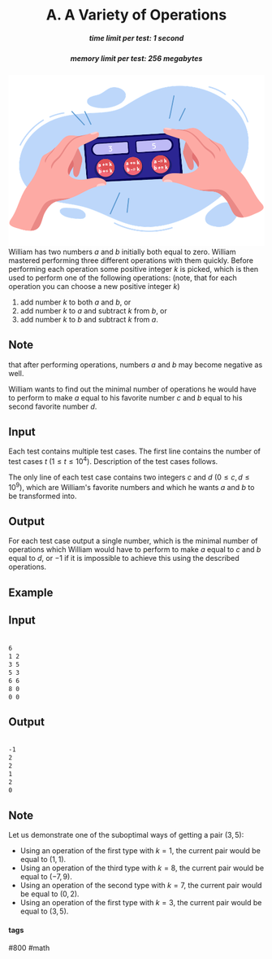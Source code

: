 <h1 style='text-align: center;'> A. A Variety of Operations</h1>

<h5 style='text-align: center;'>time limit per test: 1 second</h5>
<h5 style='text-align: center;'>memory limit per test: 256 megabytes</h5>

 ![](images/5b8a1d6d800b08b662a0159b2cd73149e296946a.png) William has two numbers $a$ and $b$ initially both equal to zero. William mastered performing three different operations with them quickly. Before performing each operation some positive integer $k$ is picked, which is then used to perform one of the following operations: (note, that for each operation you can choose a new positive integer $k$)

1. add number $k$ to both $a$ and $b$, or
2. add number $k$ to $a$ and subtract $k$ from $b$, or
3. add number $k$ to $b$ and subtract $k$ from $a$.

## Note

 that after performing operations, numbers $a$ and $b$ may become negative as well.

William wants to find out the minimal number of operations he would have to perform to make $a$ equal to his favorite number $c$ and $b$ equal to his second favorite number $d$.

## Input

Each test contains multiple test cases. The first line contains the number of test cases $t$ ($1 \le t \le 10^4$). Description of the test cases follows.

The only line of each test case contains two integers $c$ and $d$ $(0 \le c, d \le 10^9)$, which are William's favorite numbers and which he wants $a$ and $b$ to be transformed into.

## Output

For each test case output a single number, which is the minimal number of operations which William would have to perform to make $a$ equal to $c$ and $b$ equal to $d$, or $-1$ if it is impossible to achieve this using the described operations.

## Example

## Input


```

6
1 2
3 5
5 3
6 6
8 0
0 0

```
## Output


```

-1
2
2
1
2
0

```
## Note

Let us demonstrate one of the suboptimal ways of getting a pair $(3, 5)$:

* Using an operation of the first type with $k=1$, the current pair would be equal to $(1, 1)$.
* Using an operation of the third type with $k=8$, the current pair would be equal to $(-7, 9)$.
* Using an operation of the second type with $k=7$, the current pair would be equal to $(0, 2)$.
* Using an operation of the first type with $k=3$, the current pair would be equal to $(3, 5)$.


#### tags 

#800 #math 